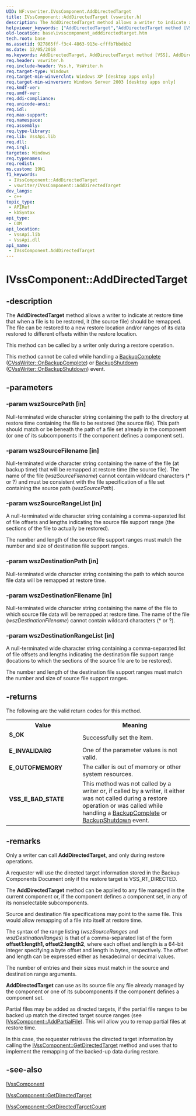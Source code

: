 ```yaml
---
UID: NF:vswriter.IVssComponent.AddDirectedTarget
title: IVssComponent::AddDirectedTarget (vswriter.h)
description: The AddDirectedTarget method allows a writer to indicate at restore time that when a file is to be restored, it (the source file) should be remapped.
helpviewer_keywords: ["AddDirectedTarget","AddDirectedTarget method [VSS]","AddDirectedTarget method [VSS]","IVssComponent interface","IVssComponent interface [VSS]","AddDirectedTarget method","IVssComponent.AddDirectedTarget","IVssComponent::AddDirectedTarget","_win32_ivsscomponent_adddirectedtarget","base.ivsscomponent_adddirectedtarget","vswriter/IVssComponent::AddDirectedTarget"]
old-location: base\ivsscomponent_adddirectedtarget.htm
tech.root: base
ms.assetid: 927865ff-f3c4-4863-913e-cfffb7bbdbb2
ms.date: 12/05/2018
ms.keywords: AddDirectedTarget, AddDirectedTarget method [VSS], AddDirectedTarget method [VSS],IVssComponent interface, IVssComponent interface [VSS],AddDirectedTarget method, IVssComponent.AddDirectedTarget, IVssComponent::AddDirectedTarget, _win32_ivsscomponent_adddirectedtarget, base.ivsscomponent_adddirectedtarget, vswriter/IVssComponent::AddDirectedTarget
req.header: vswriter.h
req.include-header: Vss.h, VsWriter.h
req.target-type: Windows
req.target-min-winverclnt: Windows XP [desktop apps only]
req.target-min-winversvr: Windows Server 2003 [desktop apps only]
req.kmdf-ver: 
req.umdf-ver: 
req.ddi-compliance: 
req.unicode-ansi: 
req.idl: 
req.max-support: 
req.namespace: 
req.assembly: 
req.type-library: 
req.lib: VssApi.lib
req.dll: 
req.irql: 
targetos: Windows
req.typenames: 
req.redist: 
ms.custom: 19H1
f1_keywords:
 - IVssComponent::AddDirectedTarget
 - vswriter/IVssComponent::AddDirectedTarget
dev_langs:
 - c++
topic_type:
 - APIRef
 - kbSyntax
api_type:
 - COM
api_location:
 - VssApi.lib
 - VssApi.dll
api_name:
 - IVssComponent.AddDirectedTarget
---
```


# IVssComponent::AddDirectedTarget


## -description

The 
<b>AddDirectedTarget</b> method allows a writer to indicate at restore time that when a file is to be restored, it (the source file) should be remapped. The file can be restored to a new restore location and/or ranges of its data restored to different offsets within the restore location.

This method can be called by a writer only during a restore operation.

This method cannot be called while handling a 
<a href="https://docs.microsoft.com/windows/desktop/api/vsbackup/nf-vsbackup-ivssbackupcomponents-backupcomplete">BackupComplete</a> (<a href="https://docs.microsoft.com/windows/desktop/api/vswriter/nf-vswriter-cvsswriter-onbackupcomplete">CVssWriter::OnBackupComplete</a>) or <a href="https://docs.microsoft.com/windows/desktop/VSS/vssgloss-b">BackupShutdown</a> (<a href="https://docs.microsoft.com/windows/desktop/api/vswriter/nf-vswriter-cvsswriter-onbackupshutdown">CVssWriter::OnBackupShutdown</a>) event.

## -parameters

### -param wszSourcePath [in]

Null-terminated wide character string containing the path to the directory at restore time containing the file to be restored (the source file). This path should match or be beneath the path of a file set already in the component (or one of its subcomponents if the component defines a component set).

### -param wszSourceFilename [in]

Null-terminated wide character string containing the name of the file (at backup time) that will be remapped at restore time (the source file). The name of the file (<i>wszSourceFilename</i>) cannot contain wildcard characters (* or ?) and must be consistent with the file specification of a file set containing the source path (<i>wszSourcePath</i>).

### -param wszSourceRangeList [in]

A null-terminated wide character string containing a comma-separated list of file offsets and lengths indicating the source file support range (the sections of the file to actually be restored). 




The number and length of the source file support ranges must match the number and size of destination file support ranges.

### -param wszDestinationPath [in]

Null-terminated wide character string containing the path to which source file data will be remapped at restore time.

### -param wszDestinationFilename [in]

Null-terminated wide character string containing the name of the file to which source file data will be remapped at restore time. The name of the file (<i>wszDestinationFilename</i>) cannot contain wildcard characters (* or ?).

### -param wszDestinationRangeList [in]

A null-terminated wide character string containing a comma-separated list of file offsets and lengths indicating the destination file support range (locations to which the sections of the source file are to be restored). 




The number and length of the destination file support ranges must match the number and size of source file support ranges.

## -returns

The following are the valid return codes for this method.

<table>
<tr>
<th>Value</th>
<th>Meaning</th>
</tr>
<tr>
<td width="40%">
<dl>
<dt><b>S_OK</b></dt>
</dl>
</td>
<td width="60%">
Successfully set the item.

</td>
</tr>
<tr>
<td width="40%">
<dl>
<dt><b>E_INVALIDARG</b></dt>
</dl>
</td>
<td width="60%">
One of the parameter values is not valid.

</td>
</tr>
<tr>
<td width="40%">
<dl>
<dt><b>E_OUTOFMEMORY</b></dt>
</dl>
</td>
<td width="60%">
The caller is out of memory or other system resources.

</td>
</tr>
<tr>
<td width="40%">
<dl>
<dt><b>VSS_E_BAD_STATE</b></dt>
</dl>
</td>
<td width="60%">
This method was not called by a writer or, if called by a writer, it either was not called during a restore operation or was called while handling a <a href="https://docs.microsoft.com/windows/desktop/VSS/vssgloss-b">BackupComplete</a> or <a href="https://docs.microsoft.com/windows/desktop/VSS/vssgloss-b">BackupShutdown</a> event.

</td>
</tr>
</table>

## -remarks

Only a writer can call 
<b>AddDirectedTarget</b>, and only during restore operations.

A requester will use the directed target information stored in the Backup Components Document only if the restore target is VSS_RT_DIRECTED.

The 
<b>AddDirectedTarget</b> method can be applied to any file managed in the current component or, if the component defines a component set, in any of its nonselectable subcomponents.

Source and destination file specifications may point to the same file. This would allow remapping of a file into itself at restore time.

The syntax of the range listing (<i>wszSourceRanges</i> and <i>wszDestinationRanges</i>) is that of a comma-separated list of the form <b>offset1:length1, offset2:length2</b>, where each offset and length is a 64-bit integer specifying a byte offset and length in bytes, respectively. The offset and length can be expressed either as hexadecimal or decimal values.

The number of entries and their sizes must match in the source and destination range arguments.

<b>AddDirectedTarget</b> can use as its source file any file already managed by the component or one of its subcomponents if the component defines a component set.

Partial files may be added as directed targets, if the partial file ranges to be backed up match the directed target source ranges (see 
<a href="https://docs.microsoft.com/windows/desktop/api/vswriter/nf-vswriter-ivsscomponent-addpartialfile">IVssComponent::AddPartialFile</a>). This will allow you to remap partial files at restore time.

In this case, the requester retrieves the directed target information by calling the 
<a href="https://docs.microsoft.com/windows/desktop/api/vswriter/nf-vswriter-ivsscomponent-getdirectedtarget">IVssComponent::GetDirectedTarget</a> method and uses that to implement the remapping of the backed-up data during restore.

## -see-also

<a href="https://docs.microsoft.com/windows/desktop/api/vswriter/nl-vswriter-ivsscomponent">IVssComponent</a>



<a href="https://docs.microsoft.com/windows/desktop/api/vswriter/nf-vswriter-ivsscomponent-getdirectedtarget">IVssComponent::GetDirectedTarget</a>



<a href="https://docs.microsoft.com/windows/desktop/api/vswriter/nf-vswriter-ivsscomponent-getdirectedtargetcount">IVssComponent::GetDirectedTargetCount</a>

